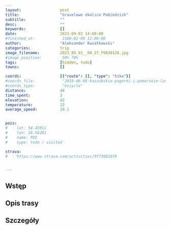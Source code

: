 ```yaml
---
layout:                 post
title:                  "Gravelowe okolice Pobiedzisk"
subtitle:               ""
desc:                   ""
keywords:               []
date:                   2023-09-03 14:00:00
#finished_at:            2100-02-09 12:00:00
author:                 "Aleksander Kwiatkowski"
categories:             trip
image_filename:         2023_09_03__08_27_P9030128.jpg
#image_position:         50% 70%
tags:                   [hidden, todo]
towns:                  []

coords:                 [{"route": [], "type": "hike"}]
#coords_file:            "2019-06-08-kaszubskie-pagorki-i-pomorskie-lasy.json"
#coords_type:            "bicycle"
distance:               48
time_spent:             3
elevation:              42
temperature:            22
average_speed:          20.1


pois:
#  - lat: 54.45911
#    lon: 18.56281
#    name: POI
#    type: todo / visited

strava:
#  - https://www.strava.com/activities/9773681878


---
```



## Wstęp

## Opis trasy

## Szczegóły
